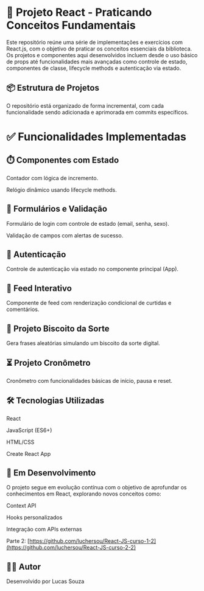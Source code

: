 # 🚀 Projeto React - Praticando Conceitos Fundamentais
Este repositório reúne uma série de implementações e exercícios com React.js, com o objetivo de praticar os conceitos essenciais da biblioteca. Os projetos e componentes aqui desenvolvidos incluem desde o uso básico de props até funcionalidades mais avançadas como controle de estado, componentes de classe, lifecycle methods e autenticação via estado.

## 📦 Estrutura de Projetos
O repositório está organizado de forma incremental, com cada funcionalidade sendo adicionada e aprimorada em commits específicos.

# ✅ Funcionalidades Implementadas

## ⏱️ Componentes com Estado

Contador com lógica de incremento.

Relógio dinâmico usando lifecycle methods.

## 🧪 Formulários e Validação

Formulário de login com controle de estado (email, senha, sexo).

Validação de campos com alertas de sucesso.

## 🔐 Autenticação

Controle de autenticação via estado no componente principal (App).

## 📰 Feed Interativo

Componente de feed com renderização condicional de curtidas e comentários.

## 🍪 Projeto Biscoito da Sorte

Gera frases aleatórias simulando um biscoito da sorte digital.

## ⏳ Projeto Cronômetro

Cronômetro com funcionalidades básicas de início, pausa e reset.

## 🛠️ Tecnologias Utilizadas
React

JavaScript (ES6+)

HTML/CSS

Create React App

## 🚧 Em Desenvolvimento
O projeto segue em evolução contínua com o objetivo de aprofundar os conhecimentos em React, explorando novos conceitos como:

Context API

Hooks personalizados

Integração com APIs externas

Parte 2: [https://github.com/luchersou/React-JS-curso-1-2](https://github.com/luchersou/React-JS-curso-2-2)

## 👨‍💻 Autor
Desenvolvido por Lucas Souza
